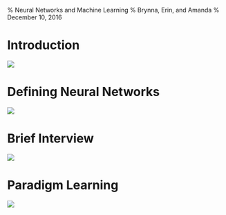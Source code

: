 % Neural Networks and Machine Learning
% Brynna, Erin, and Amanda
% December 10, 2016

# Introduction

![](http://lazyprogrammer.me/wp-content/uploads/2016/05/635965173527052708-540999202_wallpaper-2870969.jpg)

# Defining Neural Networks

![](https://www.researchgate.net/profile/Ali_Hasan12/publication/221911633/figure/fig2/AS:304723816140807@1449663227734/Fig-3-Information-processing-in-the-neural-unit-node-The-node-receives-weighted.png)

# Brief Interview

![](http://cs231n.github.io/assets/nn1/neural_net.jpeg)

# Paradigm Learning

![](http://3.bp.blogspot.com/-u7Fkk8haI40/TuOkKrTbbWI/AAAAAAAADUU/Hsib8G7daYA/s320/ml-robot.png)